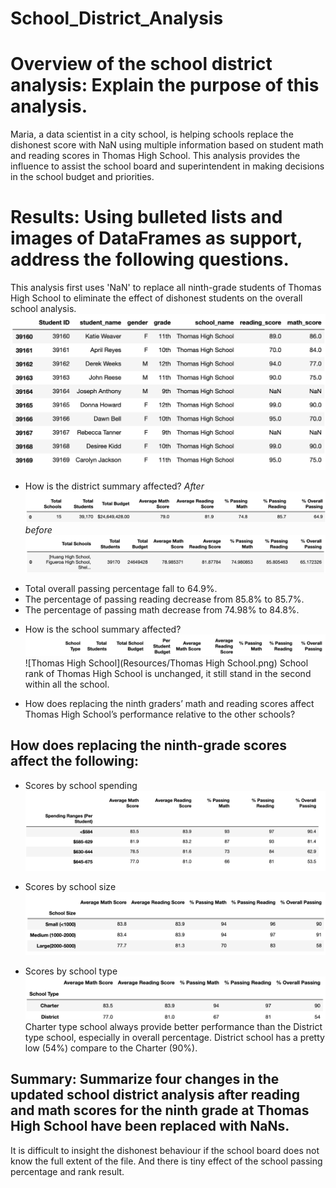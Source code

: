 # School_District_Analysis
# Overview of the school district analysis: Explain the purpose of this analysis.
Maria, a data scientist in a city school, is helping schools replace the dishonest score with NaN using multiple information based on student math and reading scores in  Thomas High School. This analysis provides the influence to assist the school board and superintendent in making decisions in the school budget and priorities.

# Results: Using bulleted lists and images of DataFrames as support, address the following questions.
This analysis first uses 'NaN' to replace all ninth-grade students of Thomas High School to eliminate the effect of dishonest students on the overall school analysis.
![Nan](Resources/Nan.png)

* How is the district summary affected?
_After_
![district_summary](Resources/district_summary.png)
_before_
![district_before](Resources/district_before.png)

- Total overall passing percentage fall to 64.9%.
- The percentage of passing reading decrease from 85.8% to 85.7%.
- The percentage of passing math decrease from 74.98% to 84.8%.


* How is the school summary affected?
 ![Header](Resources/Header.png)
 ![Thomas High School](Resources/Thomas High School.png)
School rank of Thomas High School is unchanged, it still stand in the second within all the school. 

* How does replacing the ninth graders’ math and reading scores affect Thomas High School’s performance relative to the other schools?


## How does replacing the ninth-grade scores affect the following:
* Scores by school spending
![spending](Resources/spending.png)

* Scores by school size
![sizee](Resources/sizee.png)

* Scores by school type
![size](Resources/size.png)
Charter type school always provide better performance than the District type school, especially in overall percentage. District school has a pretty low (54%) compare to the Charter (90%).

## Summary: Summarize four changes in the updated school district analysis after reading and math scores for the ninth grade at Thomas High School have been replaced with NaNs.
It is difficult to insight the dishonest behaviour if the school board does not know the full extent of the file. And there is tiny effect of the school passing percentage and rank result. 
